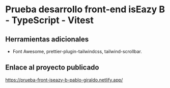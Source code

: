 # Prueba desarrollo front-end isEazy B - TypeScript - Vitest

## Herramientas adicionales

- Font Awesome, prettier-plugin-tailwindcss, tailwind-scrollbar.

## Enlace al proyecto publicado

https://prueba-front-iseazy-b-pablo-giraldo.netlify.app/
